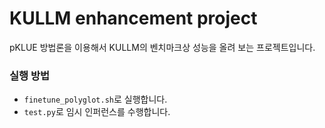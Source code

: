 # KULLM enhancement project

pKLUE 방법론을 이용해서 KULLM의 벤치마크상 성능을 올려 보는 프로젝트입니다.

### 실행 방법
- ```finetune_polyglot.sh```로 실행합니다.
- ```test.py```로 임시 인퍼런스를 수행합니다.
